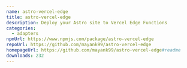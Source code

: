 ```yaml
---
name: astro-vercel-edge
title: astro-vercel-edge
description: Deploy your Astro site to Vercel Edge Functions
categories:
  - adapters
npmUrl: https://www.npmjs.com/package/astro-vercel-edge
repoUrl: https://github.com/mayank99/astro-vercel-edge
homepageUrl: https://github.com/mayank99/astro-vercel-edge#readme
downloads: 232
---
```

